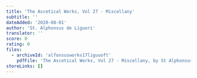 ```yaml
---
title: 'The Ascetical Works, Vol 27 - Miscellany'
subtitle: ''
dateAdded: '2020-08-01'
author: 'St. Alphonsus de Liguori'
translator: ''
score: 0
rating: 0
files:
  - archiveId: 'alfonsusworks17liguuoft'
    pdfFile: 'The Ascetical Works, Vol 27 - Miscellany, by St Alphonsus de Liguori.pdf'
storeLinks: []
---
```


